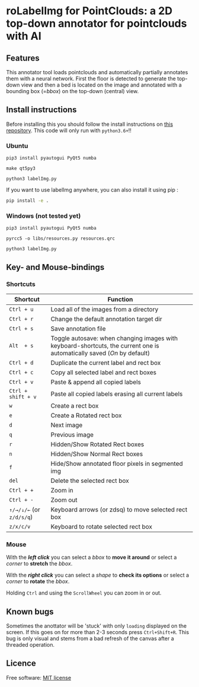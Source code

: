 # roLabelImg for PointClouds: a 2D top-down annotator for pointclouds with AI

## Features
This annotator tool loads pointclouds and automatically partially annotates them with a neural network. First the floor is detected to generate the top-down view and then a bed is located on the image and annotated with a bounding box (=*bbox*) on the top-down (central) view.

## Install instructions
Before installing this you should follow the install instructions on [this repository](https://github.com/vanderschuea/KapNet). This code will only run with `python3.6+`!!

### Ubuntu

`pip3 install pyautogui PyQt5 numba`

`make qt5py3`

`python3 labelImg.py`

If you want to use labelImg anywhere, you can also install it using pip : 

```bash
pip install -e .
```

### Windows (not tested yet)

`pip3 install pyautogui PyQt5 numba`

`pyrcc5 -o libs/resources.py resources.qrc`

`python3 labelImg.py`

## Key- and Mouse-bindings
### Shortcuts
| Shortcut | Function |
|---|---|
|`Ctrl + u`   | Load all of the images from a directory    |
|`Ctrl + r`   | Change the default annotation target dir   |
|`Ctrl + s`   | Save annotation file  |
|`Alt  + s`   | Toggle autosave: when changing images with keyboard-shortcuts, the current one is automatically saved (*On* by default) |
|`Ctrl + d`   | Duplicate the current label and rect box   |
|`Ctrl + c`   | Copy all selected label and rect boxes     |
|`Ctrl + v`   | Paste & append all copied labels           |
|`Ctrl + shift + v`   | Paste all copied labels erasing all current labels |
|`w`          | Create a rect box                          |
|`e`          | Create a Rotated rect box                  |
|`d`          | Next image                                 |
|`q`          | Previous image                             |
|`r`          | Hidden/Show Rotated Rect boxes             |
|`n`          | Hidden/Show Normal Rect boxes              |
|`f`          | Hide/Show annotated floor pixels in segmented img |
|`del`        | Delete the selected rect box               |
|`Ctrl + +`    | Zoom in                                    |
|`Ctrl + -`    | Zoom out                                   |
|`↑/→/↓/←` (or `z/d/s/q`)| Keyboard arrows (or zdsq) to move selected rect box  |
|`z/x/c/v`     | Keyboard to rotate selected rect box       |

### Mouse
With the ***left click*** you can select a *bbox* to **move it around** or select a *corner* to **stretch** the *bbox*.

With the ***right click*** you can select a *shape* to **check its options** or select a *corner* to **rotate** the *bbox*.

Holding `Ctrl` and using the `ScrollWheel` you can zoom in or out.

## Known bugs
Sometimes the anottator will be 'stuck' with only `loading` displayed on the screen. If this goes on for more than 2-3 seconds press `Ctrl+Shift+R`. This bug is only visual and stems from a bad refresh of the canvas after a threaded operation.

## Licence
Free software: [MIT license](https://github.com/vanderschuea/roLabelImg/blob/master/LICENSE)
